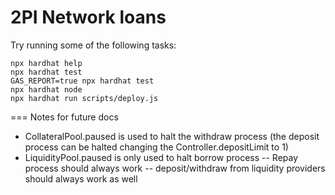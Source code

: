 # 2PI Network loans

Try running some of the following tasks:

```shell
npx hardhat help
npx hardhat test
GAS_REPORT=true npx hardhat test
npx hardhat node
npx hardhat run scripts/deploy.js
```


=== Notes for future docs
- CollateralPool.paused is used to halt the withdraw process (the deposit process can be halted changing the Controller.depositLimit to 1)
- LiquidityPool.paused is only used to halt borrow process
-- Repay process should always work
-- deposit/withdraw from liquidity providers should always work as well

